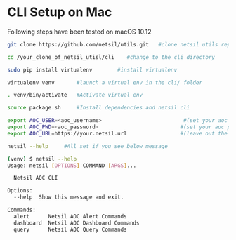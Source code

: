 # CLI Setup on Mac
Following steps have been tested on macOS 10.12

``` bash 
git clone https://github.com/netsil/utils.git   #clone netsil utils repo
```
``` bash
cd /your_clone_of_netsil_utisl/cli    #change to the cli directory
```

``` bash 
sudo pip install virtualenv        #install virtualenv
```
```bash 
virtualenv venv       #launch a virtual env in the cli/ folder
```

```bash
. venv/bin/activate   #Activate virtual env
```
```bash
source package.sh     #Install dependencies and netsil cli
```
``` bash
export AOC_USER=<aoc_username>                          #(set your aoc username)
export AOC_PWD=<aoc_password>                          #(set your aoc password) 
export AOC_URL=https://your.netsil.url                 #(leave out the end '/')
```
``` bash
netsil --help     #All set if you see below message

(venv) $ netsil --help
Usage: netsil [OPTIONS] COMMAND [ARGS]...

  Netsil AOC CLI

Options:
  --help  Show this message and exit.

Commands:
  alert      Netsil AOC Alert Commands
  dashboard  Netsil AOC Dashboard Commands
  query      Netsil AOC Query Commands
```

